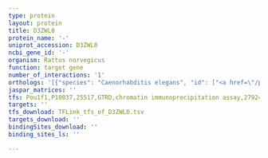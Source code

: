 ```yaml
---
type: protein
layout: protein
title: D3ZWL0
protein_name: '-'
uniprot_accession: D3ZWL0
ncbi_gene_id: '-'
organism: Rattus norvegicus
function: target gene
number_of_interactions: '1'
orthologs: '[{"species": "Caenorhabditis elegans", "id": ["<a href=\"/protein/q22716\">Q22716</a>"]}, {"species": "Saccharomyces cerevisiae", "id": ["<a href=\"/protein/p38061\">P38061</a>"]}]'
jaspar_matrices: ''
tfs: Pou1f1,P10037,25517,GTRD,chromatin immunoprecipitation assay,27924024%5Buid%5D,No
targets: ''
tfs_download: TFLink_tfs_of_D3ZWL0.tsv
targets_download: ''
bindingSites_download: ''
binding_sites_ls: ''

---
```

